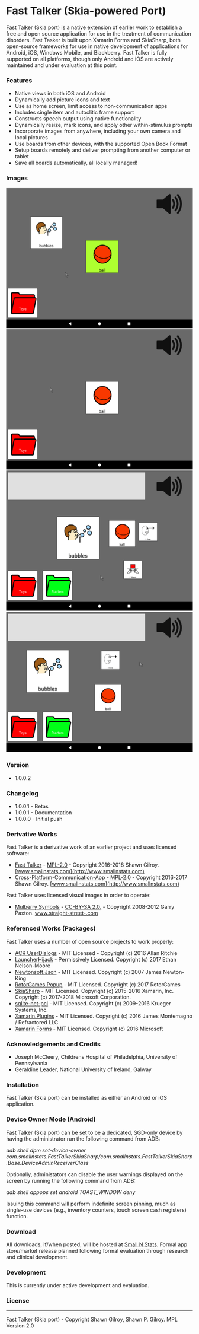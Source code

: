 # Fast Talker (Skia-powered Port)
Fast Talker (Skia port) is a native extension of earlier work to establish a free and open source application for use in the treatment of communication disorders.  Fast Tasker is built upon Xamarin Forms and SkiaSharp, both open-source frameworks for use in native development of applications for Android, iOS, Windows Mobile, and Blackberry.  Fast Talker is fully supported on all platforms, though only Android and iOS are actively maintained and under evaluation at this point.

### Features
 - Native views in both iOS and Android
 - Dynamically add picture icons and text
 - Use as home screen, limit access to non-communication apps
 - Includes single item and autoclitic frame support
 - Constructs speech output using native functionality
 - Dynamically resize, mark icons, and apply other within-stimulus prompts
 - Incorporate images from anywhere, including your own camera and local pictures
 - Use boards from other devices, with the supported Open Book Format
 - Setup boards remotely and deliver prompting from another computer or tablet
 - Save all boards automatically, all locally managed!

### Images
![Alt text](Samples/Anim-IconMode.gif?raw=true "Drag Icons")
![Alt text](Samples/Anim-Folders.gif?raw=true "Drag Icons")
![Alt text](Samples/Anim-SentenceMode.gif?raw=true "Drag Icons")
![Alt text](Samples/Anim-IconSelection.gif?raw=true "Drag Icons")

### Version
 - 1.0.0.2

### Changelog
 - 1.0.0.1 - Betas
 - 1.0.0.1 - Documentation
 - 1.0.0.0 - Initial push

### Derivative Works
Fast Talker is a derivative work of an earlier project and uses licensed software:
* [Fast Talker](https://github.com/miyamot0/FastTalker) - [MPL-2.0](https://opensource.org/licenses/MPL-2.0) - Copyright 2016-2018 Shawn Gilroy. [www.smallnstats.com](http://www.smallnstats.com)
* [Cross-Platform-Communication-App](https://github.com/miyamot0/Cross-Platform-Communication-App) - [MPL-2.0](https://opensource.org/licenses/MPL-2.0) - Copyright 2016-2017 Shawn Gilroy. [www.smallnstats.com](http://www.smallnstats.com)

Fast Talker uses licensed visual images in order to operate:
* [Mulberry Symbols](https://github.com/straight-street/mulberry-symbols) - [CC-BY-SA 2.0.](http://creativecommons.org/licenses/by-sa/2.0/uk/) - Copyright 2008-2012 Garry Paxton. [www.straight-street-.com](http://straight-street.com/)

### Referenced Works (Packages)
Fast Talker uses a number of open source projects to work properly:
* [ACR UserDialogs](https://github.com/aritchie/userdialogs) - MIT Licensed - Copyright (c) 2016 Allan Ritchie
* [LauncherHijack](https://github.com/parrotgeek1/LauncherHijack) - Permissively Licensed. Copyright (c) 2017 Ethan Nelson-Moore
* [Newtonsoft.Json](https://github.com/JamesNK/Newtonsoft.Json) - MIT Licensed. Copyright (c) 2007 James Newton-King 
* [RotorGames.Popup](https://github.com/rotorgames/Rg.Plugins.Popup) - MIT Licensed. Copyright (c) 2017 RotorGames
* [SkiaSharp](https://github.com/mono/SkiaSharp) - MIT Licensed. Copyright (c) 2015-2016 Xamarin, Inc. Copyright (c) 2017-2018 Microsoft Corporation.
* [sqlite-net-pcl](https://github.com/praeclarum/sqlite-net) - MIT Licensed. Copyright (c) 2009-2016 Krueger Systems, Inc.
* [Xamarin.Plugins](https://github.com/jamesmontemagno/Xamarin.Plugins) - MIT Licensed. Copyright (c) 2016 James Montemagno / Refractored LLC
* [Xamarin Forms](https://github.com/xamarin/Xamarin.Forms) - MIT Licensed. Copyright (c) 2016 Microsoft

### Acknowledgements and Credits
* Joseph McCleery, Childrens Hospital of Philadelphia, University of Pennsylvania
* Geraldine Leader, National University of Ireland, Galway

### Installation
Fast Talker (Skia port) can be installed as either an Android or iOS application.  

### Device Owner Mode (Android)
Fast Talker (Skia port) can be set to be a dedicated, SGD-only device by having the administrator run the following command from ADB:

<i>adb shell dpm set-device-owner com.smallnstats.FastTalkerSkiaSharp/com.smallnstats.FastTalkerSkiaSharp.Base.DeviceAdminReceiverClass</i>

Optionally, administators can disable the user warnings displayed on the screen by running the following command from ADB:

<i>adb shell appops set android TOAST_WINDOW deny</i>

Issuing this command will perform indefinite screen pinning, much as single-use devices (e.g., inventory counters, touch screen cash registers) function.

### Download
All downloads, if/when posted, will be hosted at [Small N Stats](http://www.smallnstats.com). Formal app store/market release planned following formal evaluation through research and clinical development.

### Development
This is currently under active development and evaluation.

### License
----
Fast Talker (Skia port) - Copyright Shawn Gilroy, Shawn P. Gilroy. MPL Version 2.0